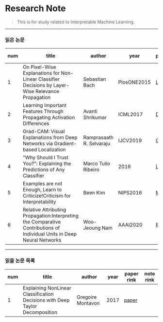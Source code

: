 Research Note
=============

> This is for study related to Interpretable Machine Learning.
---------
### 읽은 논문

num | title | author | year | paper rink | note rink
---- | ---- | ---- | ---- | ---- | ----
1 | On Pixel-Wise Explanations for Non-Linear Classifier Decisions by Layer-Wise Relevance Propagation | Sebastian Bach | PlosONE2015 | [LRP](https://pdfs.semanticscholar.org/17a2/73bbd4448083b01b5a9389b3c37f5425aac0.pdf?_ga=2.203325009.177220768.1611018563-57653733.1606442592) | [Note](https://drive.google.com/file/d/1YIakz1pZ69Zfcrd6ncU5SosyWE3uBTCR/view?usp=sharing)
2 | Learning Important Features Through Propagating Activation Differences| Avanti Shrikumar | ICML2017 | [DeepLIFT](https://arxiv.org/pdf/1704.02685.pdf) | [Note](https://drive.google.com/file/d/1FbCtEbHD-5mZ_3tZt8dZYdko6vD01bSr/view?usp=sharing)
3 | Grad-CAM: Visual Explanations from Deep Networks via Gradient-based Localization | Ramprasaath R. Selvaraju | IJCV2019 | [Grad_CAM](https://arxiv.org/pdf/1610.02391.pdf) | [Note](https://drive.google.com/file/d/1zQHj8hRCtJAI7B6kxvACCFS_OOrKakCM/view?usp=sharing)
4 | "Why Should I Trust You?": Explaining the Predictions of Any Classifier | Marco Tulio Ribeiro | 2016 | [LIME](https://arxiv.org/pdf/1602.04938.pdf) | [Note](https://drive.google.com/file/d/1K_koIvaUdy2d2c1RMb2En5g3-N-hREzJ/view?usp=sharing)
5 | Examples are not Enough, Learn to Criticize!Criticism for Interpretability | Been Kim | NIPS2016 | [MMD](https://beenkim.github.io/papers/KIM2016NIPS_MMD.pdf) | [Note](https://drive.google.com/file/d/1guMTtrhLF8H6iLMVZjUJ9i_MC7Wn7Ugw/view?usp=sharing)
6 | Relative Attributing Propagation:Interpreting the Comparative Contributions of Individual Units in Deep Neural Networks | Woo-Jeoung Nam | AAAI2020 | [RAP](https://arxiv.org/pdf/1904.00605.pdf) | [Note](https://drive.google.com/file/d/16BTSaOOZF1RgpSyLs6Cy--Flh8sE0qQM/view?usp=sharing)


----------
### 읽을 논문 목록

num | title | author | year | paper rink | note rink
---- | ---- | ---- | ---- | ---- | ----
1 | Explaining NonLinear Classification Decisions with Deep Taylor Decomposition | Gregoire Montavon | 2017 | [paper](https://arxiv.org/pdf/1512.02479.pdf)
